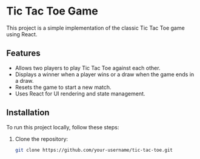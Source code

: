 # Tic Tac Toe Game

This project is a simple implementation of the classic Tic Tac Toe game using React.

## Features

- Allows two players to play Tic Tac Toe against each other.
- Displays a winner when a player wins or a draw when the game ends in a draw.
- Resets the game to start a new match.
- Uses React for UI rendering and state management.

## Installation

To run this project locally, follow these steps:

1. Clone the repository:

   ```bash
   git clone https://github.com/your-username/tic-tac-toe.git
